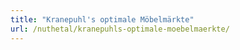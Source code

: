 ```yaml
---
title: "Kranepuhl's optimale Möbelmärkte"
url: /nuthetal/kranepuhls-optimale-moebelmaerkte/
---
```

